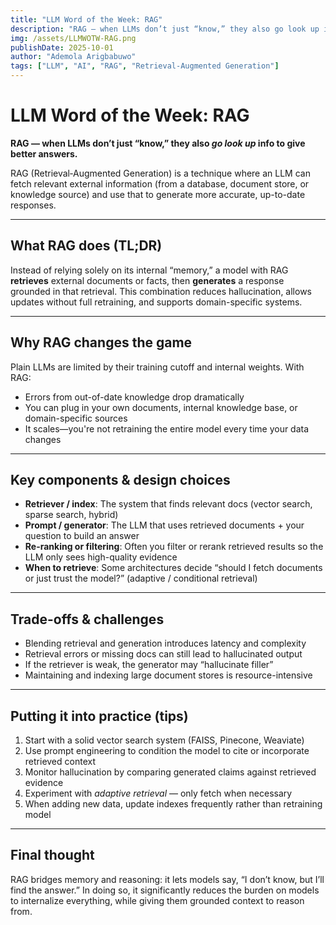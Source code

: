 ```yaml
---
title: "LLM Word of the Week: RAG"
description: "RAG — when LLMs don’t just “know,” they also go look up info to give better answers."
img: /assets/LLMWOTW-RAG.png
publishDate: 2025-10-01
author: "Ademola Arigbabuwo"
tags: ["LLM", "AI", "RAG", "Retrieval-Augmented Generation"]
---
```


# LLM Word of the Week: RAG  
**RAG — when LLMs don’t just “know,” they also *go look up* info to give better answers.**

RAG (Retrieval‑Augmented Generation) is a technique where an LLM can fetch relevant external information (from a database, document store, or knowledge source) and use that to generate more accurate, up-to-date responses.

---

## What RAG does (TL;DR)  
Instead of relying solely on its internal “memory,” a model with RAG **retrieves** external documents or facts, then **generates** a response grounded in that retrieval. This combination reduces hallucination, allows updates without full retraining, and supports domain-specific systems.

---

## Why RAG changes the game  
Plain LLMs are limited by their training cutoff and internal weights. With RAG:

- Errors from out-of-date knowledge drop dramatically  
- You can plug in your own documents, internal knowledge base, or domain-specific sources  
- It scales—you're not retraining the entire model every time your data changes  

---

## Key components & design choices  
- **Retriever / index**: The system that finds relevant docs (vector search, sparse search, hybrid)  
- **Prompt / generator**: The LLM that uses retrieved documents + your question to build an answer  
- **Re-ranking or filtering**: Often you filter or rerank retrieved results so the LLM only sees high-quality evidence  
- **When to retrieve**: Some architectures decide “should I fetch documents or just trust the model?” (adaptive / conditional retrieval)  

---

## Trade-offs & challenges  
- Blending retrieval and generation introduces latency and complexity  
- Retrieval errors or missing docs can still lead to hallucinated output  
- If the retriever is weak, the generator may “hallucinate filler”  
- Maintaining and indexing large document stores is resource-intensive  

---

## Putting it into practice (tips)  
1. Start with a solid vector search system (FAISS, Pinecone, Weaviate)  
2. Use prompt engineering to condition the model to cite or incorporate retrieved context  
3. Monitor hallucination by comparing generated claims against retrieved evidence  
4. Experiment with *adaptive retrieval* — only fetch when necessary  
5. When adding new data, update indexes frequently rather than retraining model  

---

## Final thought  
RAG bridges memory and reasoning: it lets models say, “I don’t know, but I’ll find the answer.” In doing so, it significantly reduces the burden on models to internalize everything, while giving them grounded context to reason from.    
